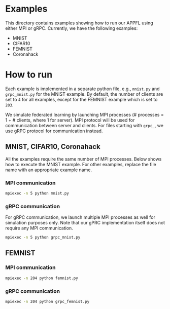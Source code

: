 # Examples

This directory contains examples showing how to run our APPFL using either MPI or gRPC.
Currently, we have the following examples:

- MNIST
- CIFAR10
- FEMNIST
- Coronahack

# How to run

Each example is implemented in a separate python file, e.g., `mnist.py` and `grpc_mnist.py` for the MNIST example.
By default, the number of clients are set to `4` for all examples, except for the FEMNIST example which is set to `203`.

We simulate federated learning by launching MPI processes (# processes = 1 + # clients, where 1 for server).
MPI protocol will be used for communication between server and clients.
For files starting with `grpc_`, we use gRPC protocol for communication instead.

## MNIST, CIFAR10, Coronahack

All the examples require the same number of MPI processes.
Below shows how to execute the MNIST example.
For other examples, replace the file name with an appropriate example name.

### MPI communication

```bash
mpiexec -n 5 python mnist.py
```

### gRPC communication

For gRPC communication, we launch multiple MPI processes as well for simulation purposes only.
Note that our gPRC implementation itself does not require any MPI communication.

```bash
mpiexec -n 5 python grpc_mnist.py
```

## FEMNIST

### MPI communication

```bash
mpiexec -n 204 python femnist.py
```

### gRPC communication

```bash
mpiexec -n 204 python grpc_femnist.py
```

